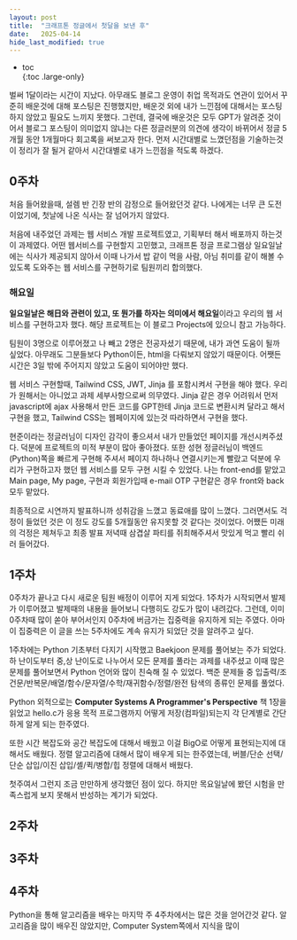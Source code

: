 ```yaml
---
layout: post
title:  "크래프톤 정글에서 첫달을 보낸 후"
date:   2025-04-14
hide_last_modified: true
---
```


* toc  
{:toc .large-only}

벌써 1달이라는 시간이 지났다. 아무래도 블로그 운영이 취업 목적과도 연관이 있어서 꾸준히 배운것에 대해 포스팅은 진행했지만, 배운것 외에 내가 느낀점에 대해서는 포스팅하지 않았고 필요도 느끼지 못했다. 그런데, 결국에 배운것은 모두 GPT가 알려준 것이어서 블로그 포스팅이 의미없지 않냐는 다른 정글러분의 의견에 생각이 바뀌어서 정글 5개월 동안 1개월마다 회고록을 써보고자 한다. 먼저 시간대별로 느꼈던점을 기술하는것이 정리가 잘 될거 같아서 시간대별로 내가 느낀점을 적도록 하겠다.

## 0주차

처음 들어왔을때, 설렘 반 긴장 반의 감정으로 들어왔던것 같다. 나에게는 너무 큰 도전이었기에, 첫날에 나온 식사는 잘 넘어가지 않았다.

처음에 내주었던 과제는 웹 서비스 개발 프로젝트였고, 기획부터 해서 배포까지 하는것이 과제였다. 어떤 웹서비스를 구현할지 고민했고, 크래프톤 정글 프로그램상 일요일날에는 식사가 제공되지 않아서 이때 나가서 밥 같이 먹을 사람, 아님 취미를 같이 해볼 수 있도록 도와주는 웹 서비스를 구현하기로 팀원끼리 합의했다.

### 해요일

**일요일날은 해日와 관련이 있고, 또 뭔가를 하자는 의미에서 해요일**이라고 우리의 웹 서비스를 구현하고자 했다. 해당 프로젝트는 이 블로그 Projects에 있으니 참고 가능하다. 

팀원이 3명으로 이루어졌고 나 빼고 2명은 전공자셨기 때문에, 내가 과연 도움이 될까 싶었다. 아무래도 그분들보다 Python이든, html을 다뤄보지 않았기 때문이다. 어쨋든 시간은 3일 밖에 주어지지 않았고 도움이 되어야만 했다.

웹 서비스 구현할때, Tailwind CSS, JWT, Jinja 를 포함시켜서 구현을 해야 했다. 우리가 원해서는 아니었고 과제 세부사항으로써 의무였다. Jinja 같은 경우 어려워서 먼저 javascript에 ajax 사용해서 만든 코드를 GPT한테 Jinja 코드로 변환시켜 달라고 해서 구현을 했고, Tailwind CSS는 웹페이지에 있는것 따라하면서 구현을 했다.

현준이라는 정글러님이 디자인 감각이 좋으셔서 내가 만들었던 페이지를 개선시켜주셨다. 덕분에 프로젝트의 미적 부분이 많아 좋아졌다. 또한 성현 정글러님이 백엔드(Python)쪽을 빠르게 구현해 주셔서 페이지 하나하나 연결시키는게 빨랐고 덕분에 우리가 구현하고자 했던 웹 서비스를 모두 구현 시킬 수 있었다. 나는 front-end를 맡았고 Main page, My page, 구현과 회원가입때 e-mail OTP 구현같은 경우 front와 back 모두 맡았다.

최종적으로 시연까지 발표하니까 성취감을 느꼈고 동료애를 많이 느꼈다. 그러면서도 걱정이 들었던 것은 이 정도 강도를 5개월동안 유지못할 것 같다는 것이었다. 어쨌든 미래의 걱정은 제쳐두고 최종 발표 저녁때 삼겹살 파티를 쥐최해주셔서 맛있게 먹고 빨리 쉬러 들어갔다.

## 1주차

0주차가 끝나고 다시 새로운 팀원 배정이 이루어 지게 되었다. 1주차가 시작되면서 발제가 이루어졌고 발제때의 내용을 들어보니 다행히도 강도가 많이 내려갔다. 그런데, 이미 0주차때 많이 쏟아 부어서인지 0주차에 버금가는 집중력을 유지하게 되는 주였다. 아마 이 집중력은 이 글을 쓰는 5주차에도 계속 유지가 되었단 것을 알려주고 싶다.

1주차에는 Python 기초부터 다지기 시작했고 Baekjoon 문제를 풀어보는 주가 되었다. 하 난이도부터 중,상 난이도로 나누어서 모든 문제를 풀라는 과제를 내주셨고 이때 많은 문제를 풀어보면서 Python 언어와 많이 친숙해 질 수 있었다. 백준 문제들 중 입출력/조건문/반복문/배열/함수/문자열/수학/재귀함수/정렬/완전 탐색의 종류인 문제를 풀었다.

Python 외적으로는 **Computer Systems A Programmer's Perspective** 책 1장을 읽었고 hello.c가 응용 목적 프로그램까지 어떻게 저장(컴파일)되는지 각 단계별로 간단하게 알게 되는 한주였다.

또한 시간 복잡도와 공간 복잡도에 대해서 배웠고 이걸 BigO로 어떻게 표현되는지에 대해서도 배웠다. 정렬 알고리즘에 대해서 많이 배우게 되는 한주였는데, 버블/단순 선택/단순 삽입/이진 삽입/셸/퀵/병합/힙 정렬에 대해서 배웠다.

첫주여서 그런지 조금 만만하게 생각했던 점이 있다. 하지만 목요일날에 봤던 시험을 만족스럽게 보지 못해서 반성하는 계기가 되었다.

## 2주차



## 3주차

## 4주차

Python을 통해 알고리즘을 배우는 마지막 주 4주차에서는 많은 것을 얻어간것 같다. 알고리즘을 많이 배우진 않았지만, Computer System쪽에서 지식을 많이
